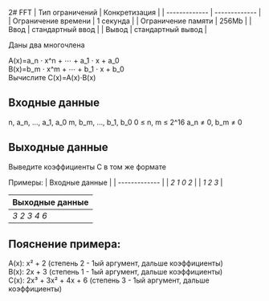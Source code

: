 2# FFT
| Тип ограничений  | Конкретизация |
| ------------- | ------------- |
| Ограничение времени | 1 секунда  |
| Ограничение памяти  | 256Mb  |
| Ввод  | 	стандартный ввод |
| Вывод  | 	стандартный вывод |


Даны два многочлена

A(x)=a_n ⋅ x^n + ⋯ + a_1 ⋅ x + a_0\
B(x)=b_m ⋅ x^m + ⋯ + b_1 ⋅ x + b_0\
Вычислите C(x)=A(x)⋅B(x)

## Входные данные
n, a_n, ..., a_1, a_0
m, b_m, ..., b_1, b_0
0 ≤ n, m ≤ 2^16 
a_n ≠ 0, b_m ≠ 0

## Выходные данные
Выведите коэффициенты C в том же формате

Примеры:
| Входные данные |
| ------------- |
| *2 1 0 2* |
| *1 2 3* |

| Выходные данные |
| ------------- |
| *3 2 3 4 6* |

## Пояснение примера:
A(x): x² + 2 (степень 2 - 1ый аргумент, дальше коэффициенты)\
B(x): 2x + 3 (степень 1 - 1ый аргумент, дальше коэффициенты)\
C(x): 2x³ +  3x² + 4x + 6 (степень 3 - 1ый аргумент, дальше коэффициенты)

